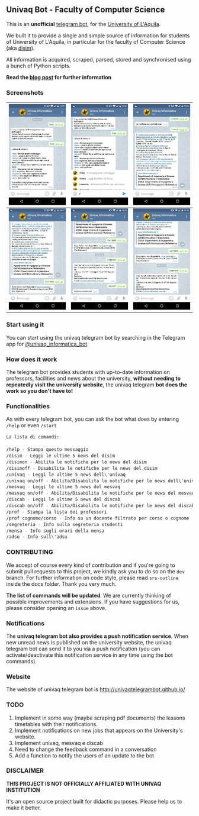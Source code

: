 ## Univaq Bot - Faculty of Computer Science

This is an **unofficial** [telegram bot](https://telegram.org/blog/bot-revolution), for the [University of L'Aquila](http://univaq.it).

We built it to provide a single and simple source of information for students of University of L'Aquila, in particular for the faculty of Computer Science (aka [disim](http://www.disim.univaq.it)).

All information is acquired, scraped, parsed, stored and synchronised using a bunch of Python scripts.

**Read the [blog post](http://blog.giacomocerquone.com/how-we-built-our-university-s-bot/) for further information**

### Screenshots
![screen1](screenshots/screen1.jpg) | ![screen2](screenshots/screen2.jpg) | ![screen3](screenshots/screen3.jpg)
--- | --- | ---
![screen4](screenshots/screen4.jpg) | ![screen5](screenshots/screen5.jpg) | ![screen6](screenshots/screen6.jpg)

### Start using it

You can start using the univaq telegram bot by searching in the Telegram app for [@univaq_informatica_bot](https://telegram.me/univaq_informatica_bot)

### How does it work

The telegram bot provides students with up-to-date information on professors, facilities and news about the university, **without needing to repeatedly visit the university website**, the univaq telegram **bot does the work so you don't have to!**

### Functionalities

As with every telegram bot, you can ask the bot what does by entering `/help` or even `/start`

```sh
La lista di comandi:

/help - Stampa questo messaggio
/disim - Leggi le ultime 5 news del disim
/disimon - Abilita le notifiche per le news del disim
/disimoff - Disabilita le notifiche per le news del disim
/univaq - Leggi le ultime 5 news dell\'univaq
/univaq on/off - Abilita/Disabilita le notifiche per le news dell\'univaq
/mesvaq - Leggi le ultime 5 news del mesvaq
/mesvaq on/off - Abilita/Disabilita le notifiche per le news del mesvaq
/discab - Leggi le ultime 5 news del discab
/discab on/off - Abilita/Disabilita le notifiche per le news del discab
/prof - Stampa la lista dei professori
/prof cognome/corso - Info su un docente filtrato per corso o cognome
/segreteria - Info sulla segreteria studenti
/mensa - Info sugli orari della mensa
/adsu - Info sull\'adsu
```

### CONTRIBUTING
We accept of course every kind of contribution and if you're going to submit pull requests to this project, we kindly ask you to do so on the `dev` branch.
For further information on code style, please read `srs-outline` inside the docs folder. Thank you very much.

**The list of commands will be updated**. We are currently thinking of possible improvements and extensions.  If you have suggestions for us, please consider opening an `issue` above.

### Notifications

The **univaq telegram bot also provides a push notification service**. When new unread news is published on the university website, the univaq telegram bot can send it to you via a push notification (you can activate/deactivate this notification service in any time using the bot commands).

### Website

The website of univaq telegram bot is http://univaqtelegrambot.github.io/

### TODO

1. Implement in some way (maybe scraping pdf documents) the lessons timetables with their notifications.
2. Implement notifications on new jobs that appears on the University's website.
3. Implement univaq, mesvaq e discab
4. Need to change the feedback command in a conversation
5. Add a function to notify the users of an update to the bot

### DISCLAIMER

**THIS PROJECT IS NOT OFFICIALLY AFFILIATED WITH UNIVAQ INSTITUTION**

It's an open source project built for didactic purposes.  Please help us to make it better.

